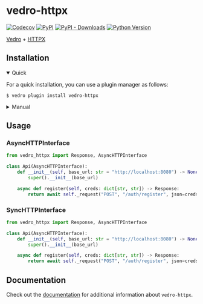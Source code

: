 # vedro-httpx

[![Codecov](https://img.shields.io/codecov/c/github/vedro-universe/vedro-httpx/master.svg?style=flat-square)](https://codecov.io/gh/vedro-universe/vedro-httpx)
[![PyPI](https://img.shields.io/pypi/v/vedro-httpx.svg?style=flat-square)](https://pypi.python.org/pypi/vedro-httpx/)
[![PyPI - Downloads](https://img.shields.io/pypi/dm/vedro-httpx?style=flat-square)](https://pypi.python.org/pypi/vedro-httpx/)
[![Python Version](https://img.shields.io/pypi/pyversions/vedro-httpx.svg?style=flat-square)](https://pypi.python.org/pypi/vedro-httpx/)

[Vedro](https://vedro.io/) + [HTTPX](https://www.python-httpx.org/)

## Installation

<details open>
<summary>Quick</summary>
<p>

For a quick installation, you can use a plugin manager as follows:

```shell
$ vedro plugin install vedro-httpx
```

</p>
</details>

<details>
<summary>Manual</summary>
<p>

To install manually, follow these steps:

1. Install the package using pip:

```shell
$ pip3 install vedro-httpx
```

2. Next, activate the plugin in your `vedro.cfg.py` configuration file:

```python
# ./vedro.cfg.py
import vedro
import vedro_httpx


class Config(vedro.Config):
    class Plugins(vedro.Config.Plugins):
        class VedroHTTPX(vedro_httpx.VedroHTTPX):
            enabled = True
```

</p>
</details>

## Usage

### AsyncHTTPInterface

```python
from vedro_httpx import Response, AsyncHTTPInterface

class Api(AsyncHTTPInterface):
    def __init__(self, base_url: str = "http://localhost:8080") -> None:
        super().__init__(base_url)

    async def register(self, creds: dict[str, str]) -> Response:
        return await self._request("POST", "/auth/register", json=creds)
```

### SyncHTTPInterface

```python
from vedro_httpx import Response, AsyncHTTPInterface

class Api(AsyncHTTPInterface):
    def __init__(self, base_url: str = "http://localhost:8080") -> None:
        super().__init__(base_url)

    async def register(self, creds: dict[str, str]) -> Response:
        return await self._request("POST", "/auth/register", json=creds)
```

## Documentation

Check out the [documentation](https://vedro.io/docs/integrations/httpx-client) for additional information about `vedro-httpx`.

